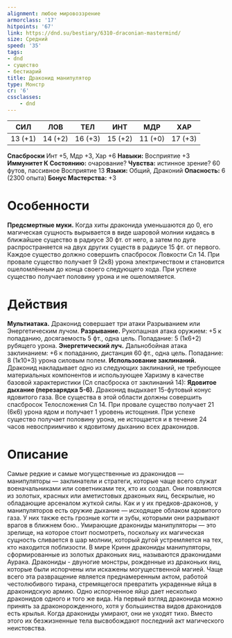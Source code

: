 ```yaml
---
alignment: любое мировоззрение
armorclass: '17'
hitpoints: '67'
link: https://dnd.su/bestiary/6310-draconian-mastermind/
size: Средний
speed: '35'
tags:
- dnd
- существо
- бестиарий
title: Драконид манипулятор
type: Монстр
cr: '6'
cssclasses:
    - dnd
---
```



| СИЛ | ЛОВ | ТЕЛ | ИНТ | МДР | ХАР |
|---|---|---|---|---|---|
| 13 (+1) | 14 (+2) | 16 (+3) | 15 (+2) | 11 (+0) | 17 (+3) |
**Спасброски** Инт +5, Мдр +3, Хар +6
**Навыки:** Восприятие +3
**Иммунитет К Состоянию:** очарование?
**Чувства:** истинное зрение? 60 футов, пассивное Восприятие 13
**Языки:** Общий, Драконий
**Опасность:** 6 (2300 опыта)
**Бонус Мастерства:** +3


# Особенности
**Предсмертные муки.** Когда хиты драконида уменьшаются до 0, его магическая сущность вырывается в виде шаровой молнии кидаясь в ближайшее существо в радиусе 30 фт. от него, а затем по дуге распространяется на двух других существ в радиусе 15 фт. от первого. Каждое существо должно совершить спасбросок Ловкости Сл 14. При провале существо получает 9 (2к8) урона электричеством и становится ошеломлённым до конца своего следующего хода. При успехе существо получает половину урона и не ошеломляется.


# Действия
**Мультиатака.** Драконид совершает три атаки Разрыванием или Энергетическим лучом.
**Разрывание.** Рукопашная атака оружием: +5 к попаданию, досягаемость 5 фт., одна цель. Попадание: 5 (1к6+2) рубящего урона.
**Энергетический луч.** Дальнобойная атака заклинанием: +6 к попаданию, дистанция 60 фт., одна цель. Попадание: 8 (1к10+3) урона силовым полем.
**Использование заклинаний.** Драконид накладывает одно из следующих заклинаний, не требующее материальных компонентов и использующее Харизму в качестве базовой характеристики (Сл спасброска от заклинаний 14):
**Ядовитое дыхание (перезарядка 5-6).** Драконид выдыхает 15-футовый конус ядовитого газа. Все существа в этой области должны совершить спасбросок Телосложения Сл 14. При провале существо получает 21 (6к6) урона ядом и получает 1 уровень истощения. При успехе существо получает половину урона, не истощается и в течение 24 часов невосприимчиво к ядовитому дыханию всех драконидов.


# Описание
Самые редкие и самые могущественные из драконидов — манипуляторы — заклинатели и стратеги, которые чаще всего служат военачальниками или советниками тех, кто их создал. Они появляются из золотых, красных или аметистовых драконьих яиц, бескрылые, но обладающие арсеналом жуткой силы. Как и у их предков-драконов, у манипуляторов есть оружие дыхание — исходящее облаком ядовитого газа. У них также есть грозные когти и зубы, которыми они разрывают врагов в ближнем бою.. Умирающие дракониды манипуляторы — это зрелище, на которое стоит посмотреть, поскольку их магическая сущность сливается в шар молнии, который дугой устремляется на тех, кто находится поблизости. В мире Кринн дракониды манипуляторы, сформированные из золотых драконьих яиц, называются драконидами Аурака. Дракониды - двуногие монстры, рожденные из драконьих яиц, которые были испорчены или искажены могущественной магией. Чаще всего эта развращение является преднамеренным актом, работой честолюбивого тирана, стремящегося превратить украденные яйца в драконидскую армию. Одно испорченное яйцо дает несколько драконидов одного и того же вида. На первый взгляд драконида можно принять за драконорожденного, хотя у большинства видов драконидов есть крылья. Когда дракониды умирают, они не уходят тихо. Вместо этого их безжизненные тела высвобождают последний акт магического неистовства.